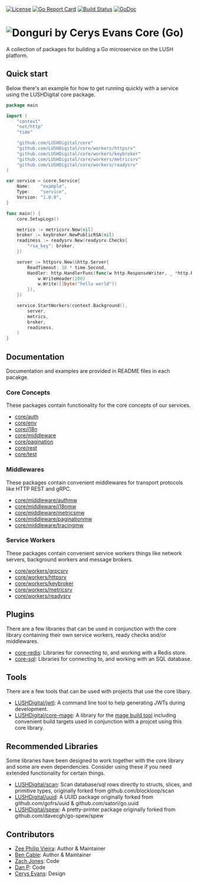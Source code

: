 [![License](https://img.shields.io/badge/License-Apache%202.0-blue.svg)](https://raw.githubusercontent.com/LUSHDigital/core/master/LICENSE) [![Go Report Card](https://goreportcard.com/badge/github.com/LUSHDigital/core)](https://goreportcard.com/report/github.com/LUSHDigital/core) [![Build Status](https://travis-ci.org/LUSHDigital/core.svg?branch=master)](https://travis-ci.org/LUSHDigital/core)
[![GoDoc](https://godoc.org/github.com/LUSHDigital/core?status.svg)](https://godoc.org/github.com/LUSHDigital/core)

# ![Donguri by Cerys Evans](https://res.cloudinary.com/lush/image/upload/c_scale,w_60/v1568812743/github/core/donguri_wink_cropped.jpg) Core (Go)
A collection of packages for building a Go microservice on the LUSH platform.


## Quick start
Below there's an example for how to get running quickly with a service using the LUSHDigital core package.

```go
package main

import (
	"context"
	"net/http"
	"time"

	"github.com/LUSHDigital/core"
	"github.com/LUSHDigital/core/workers/httpsrv"
	"github.com/LUSHDigital/core/workers/keybroker"
	"github.com/LUSHDigital/core/workers/metricsrv"
	"github.com/LUSHDigital/core/workers/readysrv"
)

var service = &core.Service{
	Name:    "example",
	Type:    "service",
	Version: "1.0.0",
}

func main() {
	core.SetupLogs()

	metrics := metricsrv.New(nil)
	broker := keybroker.NewPublicRSA(nil)
	readiness := readysrv.New(readysrv.Checks{
		"rsa_key": broker,
	})

	server := httpsrv.New(&http.Server{
		ReadTimeout: 10 * time.Second,
		Handler: http.HandlerFunc(func(w http.ResponseWriter, _ *http.Request) {
			w.WriteHeader(200)
			w.Write([]byte("hello world"))
		}),
	})

	service.StartWorkers(context.Background(),
		server,
		metrics,
		broker,
		readiness,
	)
}
```

## Documentation
Documentation and examples are provided in README files in each pacakge.

### Core Concepts
These packages contain functionality for the core concepts of our services.

- [core/auth](https://github.com/LUSHDigital/core/tree/master/auth#auth)
- [core/env](https://github.com/LUSHDigital/core/tree/master/env#env)
- [core/i18n](https://github.com/LUSHDigital/core/tree/master/i18n#internationalisation)
- [core/middleware](https://github.com/LUSHDigital/core/tree/master/middleware#middleware)
- [core/pagination](https://github.com/LUSHDigital/core/tree/master/pagination#pagination)
- [core/rest](https://github.com/LUSHDigital/core/tree/master/rest#rest)
- [core/test](https://github.com/LUSHDigital/core/tree/master/test#test)

### Middlewares
These packages contain convenient middlewares for transport protocols like HTTP REST and gRPC.

- [core/middleware/authmw](https://github.com/LUSHDigital/core/tree/master/middleware/authmw#auth-middleware)
- [core/middleware/i18nmw](https://github.com/LUSHDigital/core/tree/master/middleware/i18nmw#internationalisation-middleware)
- [core/middleware/metricsmw](https://github.com/LUSHDigital/core/tree/master/middleware/metricsmw#metrics-middleware)
- [core/middleware/paginationmw](https://github.com/LUSHDigital/core/tree/master/middleware/paginationmw#pagination-middleware)
- [core/middleware/tracingmw](https://github.com/LUSHDigital/core/tree/master/middleware/tracingmw#tracing-middleware)

### Service Workers
These packages contain convenient service workers things like network servers, background workers and message brokers.

- [core/workers/grpcsrv](https://github.com/LUSHDigital/core/tree/master/workers/grpcsrv#grpc-server)
- [core/workers/httpsrv](https://github.com/LUSHDigital/core/tree/master/workers/httpsrv#http-server)
- [core/workers/keybroker](https://github.com/LUSHDigital/core/tree/master/workers/keybroker#key-broker)
- [core/workers/metricsrv](https://github.com/LUSHDigital/core/tree/master/workers/metricsrv#metric-server)
- [core/workers/readysrv](https://github.com/LUSHDigital/core/tree/master/workers/readysrv#ready-server)

## Plugins
There are a few libraries that can be used in conjunction with the core library containing their own service workers, ready checks and/or middlewares.

- [core-redis](https://github.com/LUSHDigital/core-redis#core-redis): Libraries for connecting to, and working with a Redis store.
- [core-sql](https://github.com/LUSHDigital/core-sql#core-sql): Libraries for connecting to, and working with an SQL database.

## Tools
There are a few tools that can be used with projects that use the core libary.

- [LUSHDigital/jwtl](https://github.com/LUSHDigital/jwtl#jwtl-json-web-token-command-line-tool): A command line tool to help generating JWTs during development.
- [LUSHDigital/core-mage](https://github.com/LUSHDigital/core-mage): A library for the [mage build tool](https://magefile.org/) including convenient build targets used in conjunction with a projcet using this core library.

## Recommended Libraries
Some libraries have been designed to work together with the core library and some are even dependencies.
Consider using these if you need extended functionality for certain things.

- [LUSHDigital/scan](https://github.com/LUSHDigital/scan): Scan database/sql rows directly to structs, slices, and primitive types, originally forked from github.com/blockloop/scan
- [LUSHDigital/uuid](https://github.com/LUSHDigital/uuid): A UUID package originally forked from github.com/gofrs/uuid & github.com/satori/go.uuid
- [LUSHDigital/spew](https://github.com/LUSHDigital/spew): A pretty-printer package originally forked from github.com/davecgh/go-spew/spew

## Contributors
- [Zee Philip Vieira](https://github.com/zeeraw): Author & Maintainer
- [Ben Cable](https://github.com/ladydascalie): Author & Maintainer
- [Zach Jones](https://github.com/zdjones): Code
- [Dan P](https://github.com/cuotos): Code
- [Cerys Evans](https://www.cerysevansillustration.com/): Design